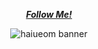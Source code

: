 <div align="center">

_***[Follow Me!](https://s.id/haiueom)***_

![haiueom banner](https://github.com/haiueom/haiueom/assets/65374686/f5b343b2-3ecf-44d3-a7a2-a5ab9d712b34)

</div>
